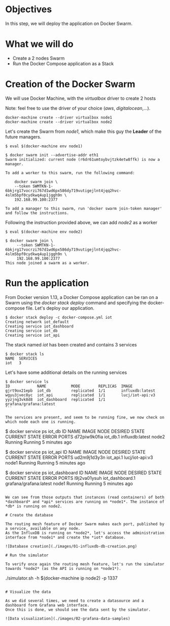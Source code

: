 # Objectives

In this step, we will deploy the application on Docker Swarm.

# What we will do

* Create a 2 nodes Swarm
* Run the Docker Compose application as a Stack

# Creation of the Docker Swarm

We will use Docker Machine, with the *virtualbox* driver to create 2 hosts

Note: feel free to use the driver of your choice (*aws*, *digitalocean*,...).

````
docker-machine create --driver virtualbox node1
docker-machine create --driver virtualbox node2
````

Let's create the Swarm from *node1*, which make this guy the **Leader** of the future managers.

````
$ eval $(docker-machine env node1)

$ docker swarm init --advertise-addr eth1
Swarm initialized: current node (r6dr61umtoybvjtzk4etw8ffk) is now a manager.

To add a worker to this swarm, run the following command:

    docker swarm join \
    --token SWMTKN-1-6bkjrg17vocrzi767d1wd6px586dy719vutigejlnt4jqq2hvc-4slm5bpf0cydkwq4up1jggh9n \
    192.168.99.100:2377

To add a manager to this swarm, run 'docker swarm join-token manager' and follow the instructions.
````

Following the instruction provided above, we can add *node2* as a worker

````
$ eval $(docker-machine env node2)

$ docker swarm join \
     --token SWMTKN-1-6bkjrg17vocrzi767d1wd6px586dy719vutigejlnt4jqq2hvc-4slm5bpf0cydkwq4up1jggh9n \
     192.168.99.100:2377
This node joined a swarm as a worker.
````

# Run the application

From Docker version 1.13, a Docker Compose application can be ran on a Swarm using the *docker stack deploy* command and specifying the docker-compose file.
Let's deploy our application.

````
$ docker stack deploy -c docker-compose.yml iot
Creating network iot_default
Creating service iot_dashboard
Creating service iot_db
Creating service iot_api
````

The stack named *iot* has been created and contains 3 services

````
$ docker stack ls
NAME  SERVICES
iot   3
````

Let's have some additional details on the running services

````
$ docker service ls
ID            NAME           MODE        REPLICAS  IMAGE
gjrt9ox21epb  iot_db         replicated  1/1       influxdb:latest
wgyu3jvec8yc  iot_api        replicated  1/1       lucj/iot-api:v3
yyzjng3vk8d8  iot_dashboard  replicated  1/1       grafana/grafana:latest
```

The services are present, and seem to be running fine, we now check on which node each one is running.

````
$ docker service ps iot_db
ID            NAME      IMAGE            NODE   DESIRED STATE  CURRENT STATE          ERROR  PORTS
d72piw9k0fia  iot_db.1  influxdb:latest  node2  Running        Running 5 minutes ago

$ docker service ps iot_api
ID            NAME       IMAGE            NODE   DESIRED STATE  CURRENT STATE          ERROR  PORTS
ud2m9j1d3y3n  iot_api.1  lucj/iot-api:v3  node1  Running        Running 5 minutes ago

$ docker service ps iot_dashboard
ID            NAME             IMAGE                   NODE   DESIRED STATE  CURRENT STATE          ERROR  PORTS
l9j2va01ysuh  iot_dashboard.1  grafana/grafana:latest  node1  Running        Running 5 minutes ago
````

We can see from those outputs that instances (read containers) of both *dashboard* and *api* services are running on *node1*. The instance of *db* is running on node2.

# Create the database

The routing mesh feature of Docker Swarm makes each port, published by a service, available on any node.
As the InfluxDB is running on *node2*, let's access the administration interface from *node1* and create the *iot* database.

![Database creation](./images/01-influxdb-db-creation.png)

# Run the simulator

To verify once again the routing mesh feature, let's run the simulator towards *node2* (as the API is running on *node1*).

````
./simulator.sh -h $(docker-machine ip node2) -p 1337
````

# Visualize the data

As we did several times, we need to create a datasource and a dashboard form Grafana web interface.
Once this is done, we should see the data sent by the simulator.

![Data visualization](./images/02-grafana-data-samples)
